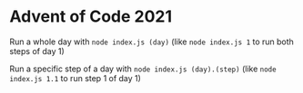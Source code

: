 # Advent of Code 2021

Run a whole day with `node index.js (day)` (like `node index.js 1` to run both steps of day 1)

Run a specific step of a day with `node index.js (day).(step)` (like `node index.js 1.1` to run step 1 of day 1)
